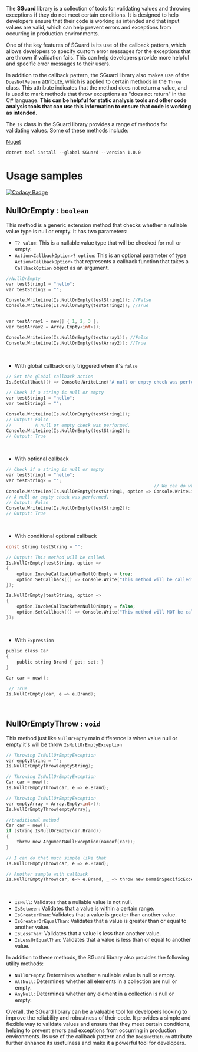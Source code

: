 
The **SGuard** library is a collection of tools for validating values and throwing exceptions if they do not meet certain conditions. It is designed to help developers ensure that their code is working as intended and that input values are valid, which can help prevent errors and exceptions from occurring in production environments.

One of the key features of SGuard is its use of the callback pattern, which allows developers to specify custom error messages for the exceptions that are thrown if validation fails. This can help developers provide more helpful and specific error messages to their users.

In addition to the callback pattern, the SGuard library also makes use of the `DoesNotReturn` attribute, which is applied to certain methods in the `Throw` class. This attribute indicates that the method does not return a value, and is used to mark methods that throw exceptions as "does not return" in the C# language. **This can be helpful for static analysis tools and other code analysis tools that can use this information to ensure that code is working as intended.**

The `Is` class in the SGuard library provides a range of methods for validating values. Some of these methods include:

[Nuget](https://www.nuget.org/packages/SGuard/1.0.0)

`dotnet tool install --global SGuard --version 1.0.0`

# Usage samples

[![Codacy Badge](https://api.codacy.com/project/badge/Grade/381c27d9f6c54fe1890f1919d4bd8b14)](https://app.codacy.com/gh/selcukgural/sguard?utm_source=github.com&utm_medium=referral&utm_content=selcukgural/sguard&utm_campaign=Badge_Grade_Settings)

## NullOrEmpty : `boolean`
This method is a generic extension method that checks whether a nullable value type is null or empty. It has two parameters:

* `T? value`: This is a nullable value type that will be checked for null or empty.
* `Action<CallbackOption>? option`: This is an optional parameter of type `Action<CallbackOption>` that represents a callback function that takes a `CallbackOption` object as an argument.

```c sharp
//NullOrEmpty
var testString1 = "hello";
var testString2 = "";

Console.WriteLine(Is.NullOrEmpty(testString1)); //False
Console.WriteLine(Is.NullOrEmpty(testString2)); //True


var testArray1 = new[] { 1, 2, 3 };
var testArray2 = Array.Empty<int>();

Console.WriteLine(Is.NullOrEmpty(testArray1)); //False
Console.WriteLine(Is.NullOrEmpty(testArray2)); //True
```
<br/>

* With global callback only triggered when it's `false`
```c sharp
// Set the global callback action
Is.SetCallback(() => Console.WriteLine("A null or empty check was performed."));

// Check if a string is null or empty
var testString1 = "hello";
var testString2 = "";

Console.WriteLine(Is.NullOrEmpty(testString1));
// Output: False
//         A null or empty check was performed.
Console.WriteLine(Is.NullOrEmpty(testString2));
// Output: True
```
<br/>

* With optional callback
```c sharp
// Check if a string is null or empty
var testString1 = "hello";
var testString2 = "";
                                                        // We can do what you want instead of printing it to the console.
Console.WriteLine(Is.NullOrEmpty(testString1, option => Console.WriteLine("A null or empty check was performed.")));
// A null or empty check was performed.
// Output: False
Console.WriteLine(Is.NullOrEmpty(testString2));
// Output: True
```

<br/>

* With conditional optional callback
```c sharp
const string testString = "";

// Output: This method will be called.
Is.NullOrEmpty(testString, option =>
{
    option.InvokeCallbackWhenNullOrEmpty = true;
    option.SetCallback(() => Console.Write("This method will be called"));
});

Is.NullOrEmpty(testString, option =>
{
    option.InvokeCallbackWhenNullOrEmpty = false;
    option.SetCallback(() => Console.Write("This method will NOT be called"));
});
```
<br/>

* With `Expression`
```c sharp
public class Car
{
    public string Brand { get; set; }
}

Car car = new();

 // True
Is.NullOrEmpty(car, e => e.Brand);
```
<br/>

## NullOrEmptyThrow : `void`
This method just like `NullOrEmpty` main difference is when value null or empty it's will be throw `IsNullOrEmptyException`

```c sharp
// Throwing IsNullOrEmptyException
var emptyString = "";
Is.NullOrEmptyThrow(emptyString); 

// Throwing IsNullOrEmptyException
Car car = new();
Is.NullOrEmptyThrow(car, e => e.Brand); 

// Throwing IsNullOrEmptyException
var emptyArray = Array.Empty<int>();
Is.NullOrEmptyThrow(emptyArray);

//traditional method
Car car = new();
if (string.IsNullOrEmpty(car.Brand))
{
    throw new ArgumentNullException(nameof(car));
}

// I can do that much simple like that
Is.NullOrEmptyThrow(car, e => e.Brand);

// Another sample with callback
Is.NullOrEmptyThrow(car, e=> e.Brand, _ => throw new DomainSpecificException("...."));
```
<br/>


-   `IsNull`: Validates that a nullable value is not null.
-   `IsBetween`: Validates that a value is within a certain range.
-   `IsGreaterThan`: Validates that a value is greater than another value.
-   `IsGreaterOrEqualThan`: Validates that a value is greater than or equal to another value.
-   `IsLessThan`: Validates that a value is less than another value.
-   `IsLessOrEqualThan`: Validates that a value is less than or equal to another value.

In addition to these methods, the SGuard library also provides the following utility methods:

-   `NullOrEmpty`: Determines whether a nullable value is null or empty.
-   `AllNull`: Determines whether all elements in a collection are null or empty.
-   `AnyNull`: Determines whether any element in a collection is null or empty.

Overall, the SGuard library can be a valuable tool for developers looking to improve the reliability and robustness of their code. It provides a simple and flexible way to validate values and ensure that they meet certain conditions, helping to prevent errors and exceptions from occurring in production environments. Its use of the callback pattern and the `DoesNotReturn` attribute further enhance its usefulness and make it a powerful tool for developers.
